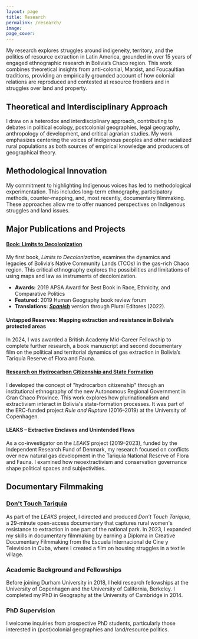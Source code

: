 ```yaml
---
layout: page
title: Research
permalink: /research/
image:
page_cover:
---
```


My research explores struggles around indigeneity, territory, and the politics of resource extraction in Latin America, grounded in over 15 years of engaged ethnographic research in Bolivia’s Chaco region. This work combines theoretical insights from anti-colonial, Marxist, and Foucaultian traditions, providing an empirically grounded account of how colonial relations are reproduced and contested at resource frontiers and in struggles over land and property.

## Theoretical and Interdisciplinary Approach

I draw on a heterodox and interdisciplinary approach, contributing to debates in political ecology, postcolonial geographies, legal geography, anthropology of development, and critical agrarian studies. My work emphasizes centering the voices of Indigenous peoples and other racialized rural populations as both sources of empirical knowledge and producers of geographical theory.

## Methodological Innovation

My commitment to highlighting Indigenous voices has led to methodological experimentation. This includes long-term ethnography, participatory methods, counter-mapping, and, most recently, documentary filmmaking. These approaches allow me to offer nuanced perspectives on Indigenous struggles and land issues.

## Major Publications and Projects

#### [**Book: Limits to Decolonization**](https://www.cornellpress.cornell.edu/book/9781501714368/limits-to-decolonization/#bookTabs=1)

My first book, *Limits to Decolonization*, examines the dynamics and legacies of Bolivia’s Native Community Lands (TCOs) in the gas-rich Chaco region. This critical ethnography explores the possibilities and limitations of using maps and law as instruments of decolonization. 

- **Awards:** 2019 APSA Award for Best Book in Race, Ethnicity, and Comparative Politics
- **Featured:** 2019 Human Geography book review forum
- **Translations:** [***Spanish***](https://penelopeanthias.relevant-research.com/images/spanish.pdf) version through Plural Editores (2022).


#### Untapped Reserves: Mapping extraction and resistance in Bolivia’s protected areas

In 2024, I was awarded a British Academy Mid-Career Fellowship to complete further research, a book manuscript and second documentary film on the political and territorial dynamics of gas extraction in Bolivia’s Tariquía Reserve of Flora and Fauna.

#### [**Research on Hydrocarbon Citizenship and State Formation**](https://doi.org/10.1177/0094582x16678804)

I developed the concept of "hydrocarbon citizenship" through an institutional ethnography of the new Autonomous Regional Government in Gran Chaco Province. This work explores how plurinationalism and extractivism interact in Bolivia's state-formation processes. It was part of the ERC-funded project *Rule and Rupture* (2016–2019) at the University of Copenhagen.

#### LEAKS – Extractive Enclaves and Unintended Flows

As a co-investigator on the *LEAKS* project (2019–2023), funded by the Independent Research Fund of Denmark, my research focused on conflicts over new natural gas development in the Tariquia National Reserve of Flora and Fauna. I examined how neoextractivism and conservation governance shape political spaces and subjectivities.

## Documentary Filmmaking

### [**Don't Touch Tariquia**](https://www.youtube.com/watch?v=R3SbF-nGZbI)

As part of the *LEAKS* project, I directed and produced *Don’t Touch Tariquia*, a 29-minute open-access documentary that captures rural women's resistance to extraction in one part of the national park. In 2023, I expanded my skills in documentary filmmaking by earning a Diploma in Creative Documentary Filmmaking from the Escuela Internacional de Cine y Television in Cuba, where I created a film on housing struggles in a textile village.

### Academic Background and Fellowships

Before joining Durham University in 2018, I held research fellowships at the University of Copenhagen and the University of California, Berkeley. I completed my PhD in Geography at the University of Cambridge in 2014.

### PhD Supervision

I welcome inquiries from prospective PhD students, particularly those interested in (post)colonial geographies and land/resource politics.
